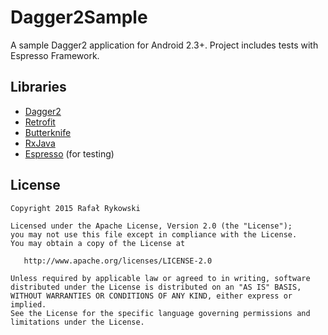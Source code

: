 # Dagger2Sample
A sample Dagger2 application for Android 2.3+.
Project includes tests with Espresso Framework.

Libraries
---------
- [Dagger2][1]
- [Retrofit][2]
- [Butterknife][3]
- [RxJava][4]
- [Espresso][5] (for testing)

License
-------

    Copyright 2015 Rafał Rykowski

    Licensed under the Apache License, Version 2.0 (the "License");
    you may not use this file except in compliance with the License.
    You may obtain a copy of the License at

       http://www.apache.org/licenses/LICENSE-2.0

    Unless required by applicable law or agreed to in writing, software
    distributed under the License is distributed on an "AS IS" BASIS,
    WITHOUT WARRANTIES OR CONDITIONS OF ANY KIND, either express or implied.
    See the License for the specific language governing permissions and
    limitations under the License.

[1]:http://google.github.io/dagger/
[2]:http://square.github.io/retrofit/
[3]:http://jakewharton.github.io/butterknife
[4]:https://github.com/ReactiveX/RxJava
[5]:http://developer.android.com/training/testing/ui-testing/espresso-testing.html